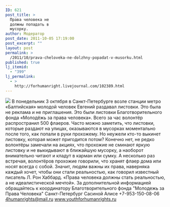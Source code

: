 ```yaml
---
ID: 621
post_title: >
  Права человека не
  должны попадать в
  мусорку.
author: Модератор
post_date: 2011-10-05 17:19:00
post_excerpt: ""
layout: post
permalink: >
  /2011/10/prava-cheloveka-ne-dolzhny-popadat-v-musorku.html
published: true
lj_itemid:
  - "399"
lj_permalink:
  - >
    http://forhumanright.livejournal.com/102389.html
---
```

<img src="http://cs5338.vk.com/u132145096/132409092/x_5b26039f.jpg" /> В понедельник 3 октября в Санкт-Петербурге возле станции метро «Балтийская» молодой человек Евгений раздавал листовки. Это была не реклама и не приглашения. Это были листовки Благотворительного фонда «Молодёжь за права человека». Всего за час волонтёр распространил 500 флаеров.
Часто можно заметить, что листовки, которые раздают на улицах, оказываются в мусорках моментально после того, как попали в руки прохожему. Но неужели кто-то выкинет листовку, которая может пригодится потом? Конечно нет, не редко волонтёры замечали на акциях, что прохожие не сминают яркую листовку и не выкидывают в ближайшую мусорку, а наоборот внимательно читают и кладут в карман или сумку. А несколько раз встречая, волонтёров прохожие говорили, что хранят флаер дома или носят всегда с собой. Значит, людям важны их права, наверняка каждый хочет, чтобы они стали реальностью, как говорил известный писатель Л. Рон Хаббард. «Права человека должны стать реальностью, а не идеалистической мечтой».
За дополнительной информацией обращайтесь к координатору
 Благотворительного фонда
 "Молодежь за Права Человека" Санкт-Петербург 
Сасиной Алисе 
+7-953-150-08-06 
4humanrights@mail.ru
www.youthforhumanrights.ru